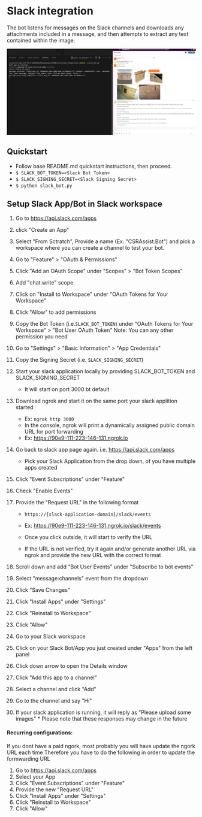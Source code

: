 # Slack integration

The bot listens for messages on the Slack channels and downloads any attachments included in a
message, and then attempts to extract any text contained within the image.

![Slack message with 5 attachments downloaded by the bot](screenshot.png "Screenshot")


## Quickstart
* Follow base README.md quickstart instructions, then proceed.
* `$ SLACK_BOT_TOKEN=<Slack Bot Token>`
* `$ SLACK_SIGNING_SECRET=<Slack Signing Secret>`
* `$ python slack_bot.py`

## Setup Slack App/Bot in Slack workspace

1.	Go to https://api.slack.com/apps
2.	click "Create an App"
3.	Select "From Sctratch", Provide a name (Ex: "CSRAssist.Bot") and pick a workspace where you can create a channel to test your bot.
4.	Go to "Feature" > "OAuth & Permissions"
5.	Click "Add an OAuth Scope" under "Scopes" > "Bot Token Scopes"
6.	Add "chat:write" scope
7.	Click on "Install to Workspace" under "OAuth Tokens for Your Workspace"
8.	Click "Allow" to add permissions
9.	Copy the Bot Token (i.e.`SLACK_BOT_TOKEN`) under "OAuth Tokens for Your Workspace" > "Bot User OAuth Token"
	    Note: You can any other permission you need
10. Go to "Settings" > "Basic Information" > "App Credentials"
11. Copy the Signing Secret (i.e. `SLACK_SIGNING_SECRET`)
12. Start your slack application locally by providing SLACK_BOT_TOKEN and SLACK_SIGNING_SECRET
      * It will start on port 3000 bt default
    
14. Download ngrok and start it on the same port your slack applition started 
      * Ex: `ngrok http 3000`
      * In the console, ngrok will print a dynamically assigned public domain URL for port forwarding
      * Ex: https://90e9-111-223-146-131.ngrok.io
	
16. Go back to slack app page again. i.e. https://api.slack.com/apps
      * Pick your Slack Application from the drop down, of you have multiple apps created

17. Click "Event Subscriptions" under "Feature"
18. Check "Enable Events"
19. Provide the "Request URL" in the following format
      * `https://{slack-application-domain}/slack/events`
      * Ex: https://90e9-111-223-146-131.ngrok.io/slack/events
	    
      * Once you click outside, it will start to verify the URL
      * If the URL is not verified, try it again and/or generate another URL via ngrok and provide the new URL with the correct format
	
20. Scroll down and add "Bot User Events" under "Subscribe to bot events"
21. Select "message:channels" event from the dropdown
22. Click "Save Changes"
23. Click "Install Apps" under "Settings"
24. Click "Reinstall to Workspace"
25. Click "Allow"
26. Go to your Slack workspace
27. Click on your Slack Bot/App you just created under "Apps" from the left panel
28. Click down arrow to open the Details window
29. Click "Add this app to a channel"
30. Select a channel and click "Add"
31. Go to the channel and say "Hi"
32. If your slack application is running, it will reply as "Please upload some images"
        * Please note that these responses may change in the future
	
#### Recurring configurations: 
If you dont have a paid ngork, most probably you will have update the ngork URL each time
Therefore you have to do the following in order to update the formwarding URL

1. 	Go to https://api.slack.com/apps
2. 	Select your App
3. 	Click "Event Subscriptions" under "Feature"
4. 	Provide the new "Request URL"
5. 	Click "Install Apps" under "Settings"
6. 	Click "Reinstall to Workspace"
7. 	Click "Allow"

